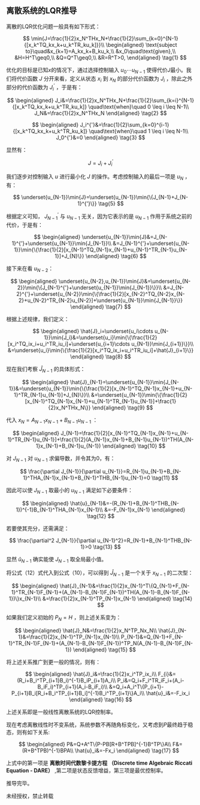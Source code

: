 ## 离散系统的LQR推导




离散的LQR优化问题一般具有如下形式：

$$
\min{J=\frac{1}{2}x_N^THx_N+\frac{1}{2}\sum_{k=0}^{N-1}{[x_k^TQ_kx_k+u_k^TR_ku_k]}}\\ \begin{aligned} \text{subject to}\quad&x_{k+1}=A_kx_k+B_ku_k,\\ &x_0\quad\text{given},\\ &H=H^T\geq0,\\ &Q=Q^T\geq0,\\ &R=R^T>0, \end{aligned} \tag{1}
$$

优化的目标是已知$x$的情况下，通过选择控制输入 $u_0\cdots u_{N-1}$ 使得代价$J$最小。我们将代价函数 $J$ 分开来看，定义从状态 $x_i$ 到 $x_N$ 的部分代价函数为 $J_i$ ，除此之外部分的代价函数为 $J_i^{'}$ ，于是有：

$$
\begin{aligned} J_i&=\frac{1}{2}x_N^THx_N+\frac{1}{2}\sum_{k=i}^{N-1}{[x_k^TQ_kx_k+u_k^TR_ku_k]} \quad\text{when}\quad 0 \leq i \leq N-1\\ J_N&=\frac{1}{2}x_N^THx_N \end{aligned} \tag{2}
$$

$$
\begin{aligned} J_i^{'}&=\frac{1}{2}\sum_{k=0}^{i-1}{[x_k^TQ_kx_k+u_k^TR_ku_k]} \quad\text{when}\quad 1 \leq i \leq N-1\\ J_0^{'}&=0 \end{aligned} \tag{3}
$$

显然有：

$$
J=J_i+J_i^{'} \tag{4}
$$

我们逐步对控制输入 $u$ 进行最小化 $J$ 的操作。考虑控制输入的最后一项是 $u_N$ ，有：

$$
\underset{u_{N-1}}\min{J}=\underset{u_{N-1}}\min{\{J_{N-1}+J_{N-1}^{'}\}} \tag{5}
$$

根据定义可知， $J_{N-1}^{'}$ 与 $u_{N-1}$ 无关，因为它表示的是 $u_{N-1}$ 作用于系统之前的代价，于是有：

$$
\begin{aligned} 
\underset{u_{N-1}}\min{J}&=J_{N-1}^{'}+\underset{u_{N-1}}\min{J_{N-1}}\\ 
&=J_{N-1}^{'}+\underset{u_{N-1}}\min{\{\frac{1}{2}[x_{N-1}^TQ_{N-1}x_{N-1}+u_{N-1}^TR_{N-1}u_{N-1}]+J_{N}\}} 
\end{aligned} 
\tag{6}
$$

接下来在看 $u_{N-2}$：

$$
\begin{aligned} \underset{u_{N-2},u_{N-1}}\min{J}&=\underset{u_{N-2}}\min{\{J_{N-1}^{'}+\underset{u_{N-1}}\min{J_{N-1}}\}}\\ &=J_{N-2}^{'}+\underset{u_{N-2}}\min{\{\frac{1}{2}[x_{N-2}^TQ_{N-2}x_{N-2}+u_{N-2}^TR_{N-2}u_{N-2}]+\underset{u_{N-1}}\min{J_{N-1}}\}} \end{aligned} \tag{7}
$$

根据上述规律，我们定义：

$$
\begin{aligned} \hat{J}_i=\underset{u_i\cdots u_{N-1}}\min{J_i}&=\underset{u_i}\min{\{\frac{1}{2}[x_i^TQ_ix_i+u_i^TR_iu_i]+\underset{u_{i+1}\cdots u_{N-1}}\min{J_{i+1}}\}}\\ &=\underset{u_i}\min{\{\frac{1}{2}[x_i^TQ_ix_i+u_i^TR_iu_i]+\hat{J}_{i+1}\}} \end{aligned} \tag{8}
$$

现在我们考察 $\hat{J}_{N-1}$ 的具体形式：

$$
\begin{aligned} \hat{J}_{N-1}=\underset{u_{N-1}}\min{J_{N-1}}&=\underset{u_{N-1}}\min{\{\frac{1}{2}[x_{N-1}^TQ_{N-1}x_{N-1}+u_{N-1}^TR_{N-1}u_{N-1}]+J_{N}\}}\\ &=\underset{u_{N-1}}\min{\{\frac{1}{2}[x_{N-1}^TQ_{N-1}x_{N-1}+u_{N-1}^TR_{N-1}u_{N-1}]+\frac{1}{2}x_N^THx_N\}} \end{aligned} \tag{9}
$$

代入 $x_N=A_{N-1}x_{N-1}+B_{N-1}u_{N-1}$ ：

$$
\begin{aligned} J_{N-1}=\frac{1}{2}[x_{N-1}^TQ_{N-1}x_{N-1}+u_{N-1}^TR_{N-1}u_{N-1}]+\frac{1}{2}(A_{N-1}x_{N-1}+B_{N-1}u_{N-1})^TH(A_{N-1}x_{N-1}+B_{N-1}u_{N-1}) \end{aligned} \tag{10}
$$

对 $J_{N-1}$ 对 $u_{N-1}$ 求偏导数，并令其为0，有：

$$
\frac{\partial J_{N-1}}{\partial u_{N-1}}=R_{N-1}u_{N-1}+B_{N-1}^THA_{N-1}x_{N-1}+B_{N-1}^THB_{N-1}u_{N-1}=0 \tag{11}
$$

因此可以使 $J_{N-1}$ 取最小的 $u_{N-1}$ 满足如下必要条件：

$$
\begin{aligned} \hat{u}_{N-1}&=-(R_{N-1}+B_{N-1}^THB_{N-1})^{-1}B_{N-1}^THA_{N-1}x_{N-1}\\ &=-F_{N-1}x_{N-1} \end{aligned} \tag{12}
$$

若要使其充分，还需满足：

$$
\frac{\partial^2 J_{N-1}}{\partial u_{N-1}^2}=R_{N-1}+B_{N-1}^THB_{N-1}>0 \tag{13}
$$

显然 $\hat u_{N-1}$ 确实能使 $J_{N-1}$ 取全局最小值。

将公式（12）式代入到公式（10），可以得到 $\hat J_{N-1}$ 是一个关于 $x_{N-1}$ 的二次型：

$$
\begin{aligned} 
    \hat{J}_{N-1}&=\frac{1}{2}x_{N-1}^T\{Q_{N-1}+F_{N-1}^TR_{N-1}F_{N-1}+(A_{N-1}-B_{N-1}F_{N-1})^TH(A_{N-1}-B_{N-1}F_{N-1})\}x_{N-1}\\ 
    &=\frac{1}{2}x_{N-1}^TP_{N-1}x_{N-1}
\end{aligned} 
\tag{14}
$$

如果我们定义初始的 $P_N=H$ ，则上述关系变为：

$$
\begin{aligned} \hat{J}_N&=\frac{1}{2}x_N^TP_Nx_N\\ \hat{J}_{N-1}&=\frac{1}{2}x_{N-1}^TP_{N-1}x_{N-1}\\ P_{N-1}&=Q_{N-1}+F_{N-1}^TR_{N-1}F_{N-1}+(A_{N-1}-B_{N-1}F_{N-1})^TP_N(A_{N-1}-B_{N-1}F_{N-1}) \end{aligned} \tag{15}
$$

将上述关系推广到更一般的情况，则有：

$$
\begin{aligned} \hat{J}_i&=\frac{1}{2}x_i^TP_ix_i\\ F_{i}&=(R_i+B_i^TP_{i+1}B_i)^{-1}B_iP_{i+1}A_i\\ P_i&=Q_i+F_i^TR_iF_i+(A_i-B_iF_i)^TP_{i+1}(A_i-B_iF_i)\\ &=Q_i+A_i^T\{P_{i+1}-P_{i+1}B_i[R_i+B_i^TP_{i+1}B_i]^{-1}B_i^TP_{i+1}\}A_i\\ \hat{u}_i&=-F_ix_i \end{aligned} \tag{16}
$$

上述关系即是一般线性离散系统的LQR控制率。

现在考虑离散线性时不变系统，系统参数不再随角标变化，又考虑到$P$最终趋于稳态，则有如下关系:

$$
\begin{aligned} 
P&=Q+A^T\{P-PB[R+B^TPB]^{-1}B^TP\}A\\ 
F&=(R+B^TPB)^{-1}BPA\\ 
\hat{u}_i&=-Fx_i 
\end{aligned}
\tag{17}
$$

上式中的第一项是 **离散时间代数黎卡提方程 （Discrete time Algebraic Riccati Equation - DARE）** ,第二项是状态反馈增益，第三项是最优控制率。

推导完毕。


未经授权，禁止转载